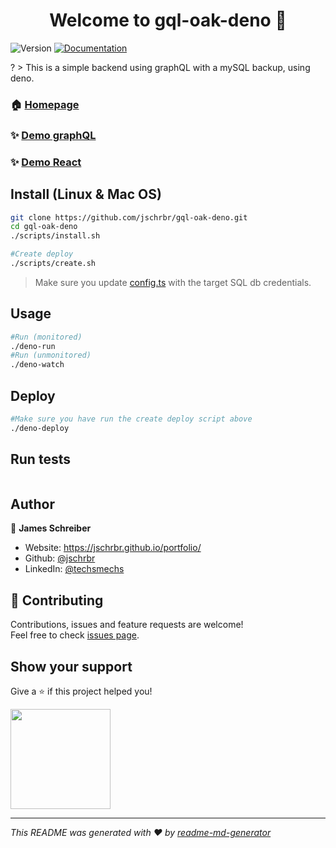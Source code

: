 <h1 align="center">Welcome to gql-oak-deno 👋</h1>
<p>
  <img alt="Version" src="https://img.shields.io/badge/version-0.1-blue.svg?cacheSeconds=2592000" />
  <a href="https://github.com/jschrbr/gql-oak-deno" target="_blank">
    <img alt="Documentation" src="https://img.shields.io/badge/documentation-yes-brightgreen.svg" />
  </a>
</p>
?
> This is a simple backend using graphQL with a mySQL backup, using deno.

### 🏠 [Homepage](https://github.com/jschrbr/gql-oak-deno)

### ✨ [Demo graphQL](https://parts-gql.herokuapp.com/graphql)

### ✨ [Demo React](https://parts-gql.herokuapp.com/ssr)

## Install (Linux & Mac OS)

```sh
git clone https://github.com/jschrbr/gql-oak-deno.git
cd gql-oak-deno
./scripts/install.sh

#Create deploy
./scripts/create.sh

```

> Make sure you update [config.ts](./src/config/config.ts) with the target SQL db credentials.

## Usage

```sh
#Run (monitored)
./deno-run
#Run (unmonitored)
./deno-watch
```

## Deploy

```sh
#Make sure you have run the create deploy script above
./deno-deploy
```

## Run tests

```sh

```

## Author

👤 **James Schreiber**

- Website: https://jschrbr.github.io/portfolio/
- Github: [@jschrbr](https://github.com/jschrbr)
- LinkedIn: [@techsmechs](https://linkedin.com/in/techsmechs)

## 🤝 Contributing

Contributions, issues and feature requests are welcome!<br />Feel free to check [issues page](https://github.com/jschrbr/gql-oak-deno/issues).

## Show your support

Give a ⭐️ if this project helped you!

<a href="https://www.patreon.com/techsmechs">
  <img src="https://c5.patreon.com/external/logo/become_a_patron_button@2x.png" width="160">
</a>

---

_This README was generated with ❤️ by [readme-md-generator](https://github.com/kefranabg/readme-md-generator)_
